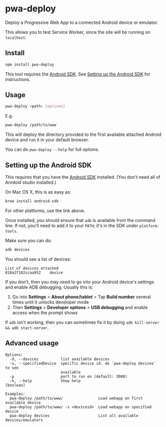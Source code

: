 pwa-deploy
====

Deploy a Progressive Web App to a connected Android device or emulator.

This allows you to test Service Worker, since the site will be running on `localhost`.

Install
---

```bash
npm install pwa-deploy
```

This tool requires the [Android SDK](https://developer.android.com/studio/index.html).
See [Setting up the Android SDK](#setting-up-the-Android-SDK) for instructions.

Usage
---

```bash
pwa-deploy <path> [options]
```

E.g.

```bash
pwa-deploy /path/to/www
```

This will deploy the directory provided to the first available attached Android
device and run it in your default browser.

You can do `pwa-deploy --help` for full options.

Setting up the Android SDK
----

This requires that you have the [Android SDK](https://developer.android.com/studio/index.html) installed. (You don't need all of Anrdoid studio installed.)

On Mac OS X, this is as easy as:

```bash
brew install android-sdk
```

For other platforms, use the link above.

Once installed, you should ensure that `adb` is available from the command line.
If not, you'll need to add it to your `PATH`; it's in the SDK under `platform-tools`.

Make sure you can do:

```bash
adb devices
```

You should see a list of devices:

```
List of devices attached
010a2f182ccaa952	device
```

If you don't, then you may need to go into your Android device's settings and enable ADB debugging. Usually this is:

1. Go into **Settings** > **About phone/tablet** > Tap **Build number** several times until it unlocks developer mode
2. Then **Settings** > **Developer options** > **USB debugging** and enable access when the prompt shows

If `adb` isn't working, then you can sometimes fix it by doing `adb kill-server && adb start-server`.

Advanced usage
----

```
Options:
  -d, --devices          list available devices
  -s, --specifiedDevice  specific device id. do `pwa-deploy devices` to see
                         available
  -p                     port to run on (default: 3000)
  -h, --help             Show help                                     [boolean]

Examples:
  pwa-deploy /path/to/www/                Load webapp on first available device
  pwa-deploy /path/to/www/ -s <deviceid>  Load webapp on specified device
  pwa-deploy devices                      List all available devices/emulators
```
